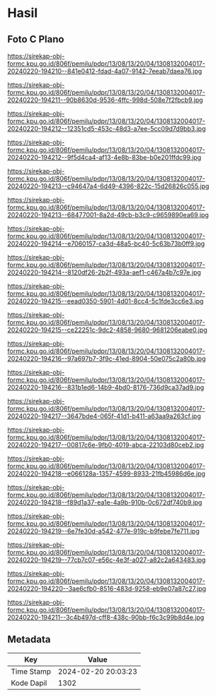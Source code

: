 # Hasil

## Foto C Plano

https://sirekap-obj-formc.kpu.go.id/806f/pemilu/pdpr/13/08/13/20/04/1308132004017-20240220-194210--841e0412-fdad-4a07-9142-7eeab7daea76.jpg

https://sirekap-obj-formc.kpu.go.id/806f/pemilu/pdpr/13/08/13/20/04/1308132004017-20240220-194211--90b8630d-9536-4ffc-998d-508e7f2fbcb9.jpg

https://sirekap-obj-formc.kpu.go.id/806f/pemilu/pdpr/13/08/13/20/04/1308132004017-20240220-194212--12351cd5-453c-48d3-a7ee-5cc09d7d9bb3.jpg

https://sirekap-obj-formc.kpu.go.id/806f/pemilu/pdpr/13/08/13/20/04/1308132004017-20240220-194212--9f5d4ca4-af13-4e8b-83be-b0e201ffdc99.jpg

https://sirekap-obj-formc.kpu.go.id/806f/pemilu/pdpr/13/08/13/20/04/1308132004017-20240220-194213--c94647a4-6d49-4396-822c-15d26826c055.jpg

https://sirekap-obj-formc.kpu.go.id/806f/pemilu/pdpr/13/08/13/20/04/1308132004017-20240220-194213--68477001-8a2d-49cb-b3c9-c9659890ea69.jpg

https://sirekap-obj-formc.kpu.go.id/806f/pemilu/pdpr/13/08/13/20/04/1308132004017-20240220-194214--e7060157-ca3d-48a5-bc40-5c63b73b0ff9.jpg

https://sirekap-obj-formc.kpu.go.id/806f/pemilu/pdpr/13/08/13/20/04/1308132004017-20240220-194214--8120df26-2b2f-493a-aef1-c467a4b7c97e.jpg

https://sirekap-obj-formc.kpu.go.id/806f/pemilu/pdpr/13/08/13/20/04/1308132004017-20240220-194215--eead0350-5901-4d01-8cc4-5c1fde3cc6e3.jpg

https://sirekap-obj-formc.kpu.go.id/806f/pemilu/pdpr/13/08/13/20/04/1308132004017-20240220-194215--ce22251c-9dc2-4858-9680-9681206eabe0.jpg

https://sirekap-obj-formc.kpu.go.id/806f/pemilu/pdpr/13/08/13/20/04/1308132004017-20240220-194216--97a697b7-3f9c-41ed-8904-50e075c2a80b.jpg

https://sirekap-obj-formc.kpu.go.id/806f/pemilu/pdpr/13/08/13/20/04/1308132004017-20240220-194216--831b1ed6-14b9-4bd0-8176-736d9ca37ad9.jpg

https://sirekap-obj-formc.kpu.go.id/806f/pemilu/pdpr/13/08/13/20/04/1308132004017-20240220-194217--3647bde4-065f-41d1-b411-a63aa9a263cf.jpg

https://sirekap-obj-formc.kpu.go.id/806f/pemilu/pdpr/13/08/13/20/04/1308132004017-20240220-194217--00817c6e-9fb0-4019-abca-22103d80ceb2.jpg

https://sirekap-obj-formc.kpu.go.id/806f/pemilu/pdpr/13/08/13/20/04/1308132004017-20240220-194218--e066128a-1357-4599-8933-21fb45986d6e.jpg

https://sirekap-obj-formc.kpu.go.id/806f/pemilu/pdpr/13/08/13/20/04/1308132004017-20240220-194218--f89d1a37-ea1e-4a9b-910b-0c672df740b9.jpg

https://sirekap-obj-formc.kpu.go.id/806f/pemilu/pdpr/13/08/13/20/04/1308132004017-20240220-194219--6e7fe30d-a542-477e-919c-b9febe7fe711.jpg

https://sirekap-obj-formc.kpu.go.id/806f/pemilu/pdpr/13/08/13/20/04/1308132004017-20240220-194219--77cb7c07-e56c-4e3f-a027-a82c2a643483.jpg

https://sirekap-obj-formc.kpu.go.id/806f/pemilu/pdpr/13/08/13/20/04/1308132004017-20240220-194220--3ae6cfb0-8516-483d-9258-eb9e07a87c27.jpg

https://sirekap-obj-formc.kpu.go.id/806f/pemilu/pdpr/13/08/13/20/04/1308132004017-20240220-194211--3c4b497d-cff8-438c-90bb-f6c3c99b8d4e.jpg


## Metadata

| Key        | Value               |
| ---------- | ------------------- |
| Time Stamp | 2024-02-20 20:03:23 |
| Kode Dapil | 1302                |



